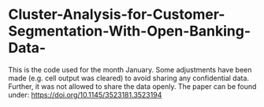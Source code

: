 # Cluster-Analysis-for-Customer-Segmentation-With-Open-Banking-Data-
This is the code used for the month January. Some adjustments have been made (e.g. cell output was cleared) to avoid sharing any confidential data.
Further, it was not allowed to share the data openly. 
The paper can be found under: https://doi.org/10.1145/3523181.3523194


